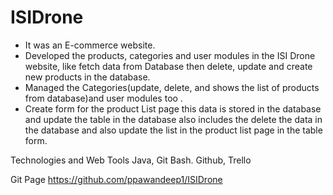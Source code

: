 # ISIDrone
 * It was an E-commerce website.
 * Developed the products, categories and user modules in the ISI Drone website, like fetch data from Database then delete,
    update and create new products in the database.
 * Managed the Categories(update, delete, and shows the list of products from database)and user modules too .
 * Create form for the product List page this data is stored in the database and update the table in the database also includes the 
    delete the data in the database and also update the list in the product list page in the table form.
 
 Technologies and Web Tools
 Java, Git Bash. Github, Trello
 
 Git Page
 https://github.com/ppawandeep1/ISIDrone
